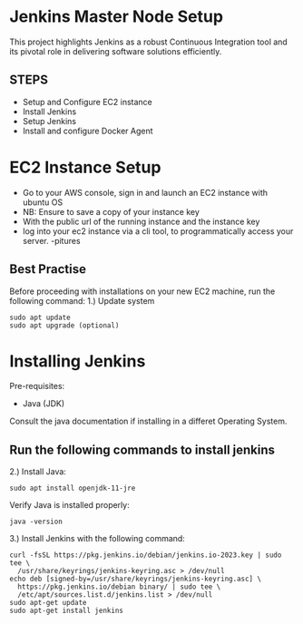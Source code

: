 # Jenkins Master Node Setup

This project highlights Jenkins as a robust Continuous Integration tool and its pivotal role in delivering software solutions efficiently.

## STEPS
- Setup and Configure EC2 instance
- Install Jenkins
- Setup Jenkins
- Install and configure Docker Agent

# EC2 Instance Setup
- Go to your AWS console, sign in and launch an EC2 instance with ubuntu OS
- NB: Ensure to save a copy of your instance key
- With the public url of the running instance and the instance key
- log into your ec2 instance via a cli tool, to programmatically access your server.
-pitures

## Best Practise

Before proceeding with installations on your new EC2 machine, run the following command:
1.) Update system

```
sudo apt update
sudo apt upgrade (optional)
```

# Installing Jenkins

Pre-requisites: 
- Java (JDK)

Consult the java documentation if installing in a differet Operating System.

## Run the following commands to install jenkins

2.) Install Java:

```
sudo apt install openjdk-11-jre
```

Verify Java is installed properly:

```
java -version
```

3.) Install Jenkins with the following command:

```
curl -fsSL https://pkg.jenkins.io/debian/jenkins.io-2023.key | sudo tee \
  /usr/share/keyrings/jenkins-keyring.asc > /dev/null
echo deb [signed-by=/usr/share/keyrings/jenkins-keyring.asc] \
  https://pkg.jenkins.io/debian binary/ | sudo tee \
  /etc/apt/sources.list.d/jenkins.list > /dev/null
sudo apt-get update
sudo apt-get install jenkins
```

